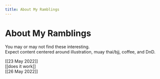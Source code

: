 ```yaml
---
title: About My Ramblings
---
```

# About My Ramblings

You may or may not find these interesting.</br>
Expect content centered around illustration, muay thai/bjj, coffee, and DnD.

[[23 May 2022]]</br>
[[does it work]]</br>
[[26 May 2022]]</br>
